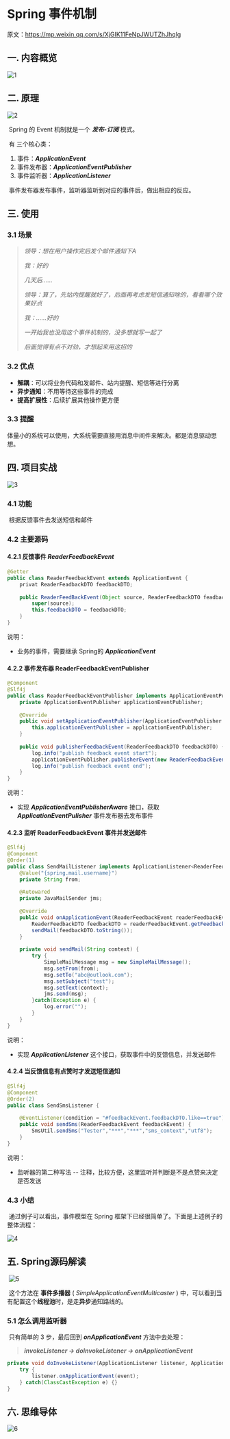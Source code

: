 # Spring 事件机制

原文：https://mp.weixin.qq.com/s/XjGIK11FeNpJWUTZhJhqlg



## 一. 内容概览

![1](./images/Spring_Event/1.webp)

## 二. 原理

![2](./images/Spring_Event/2.webp)

​        Spring 的 Event 机制就是一个 ***发布-订阅*** 模式。

​        有 三个核心类：

1. 事件：***ApplicationEvent***
2. 事件发布器：***ApplicationEventPublisher***
3. 事件监听器：***ApplicationListener***

​        事件发布器发布事件，监听器监听到对应的事件后，做出相应的反应。

## 三. 使用

### 3.1 场景

> *领导：想在用户操作完后发个邮件通知下A*
>
> *我：好的*
>
> *几天后……*
>
> *领导：算了，先站内提醒就好了，后面再考虑发短信通知啥的，看看哪个效果好点*
>
> *我：……好的*
>
> *一开始我也没用这个事件机制的，没多想就写一起了*
>
> *后面觉得有点不对劲，才想起来用这招的*

### 3.2 优点

* **解耦**：可以将业务代码和发邮件、站内提醒、短信等进行分离
* **异步通知**：不用等待这些事件的完成
* **提高扩展性**：后续扩展其他操作更方便

### 3.3 提醒

​        体量小的系统可以使用，大系统需要直接用消息中间件来解决。都是消息驱动思想。

## 四. 项目实战

![3](./images/Spring_Event/3.webp)

### 4.1 功能

​        根据反馈事件去发送短信和邮件

### 4.2 主要源码

#### 4.2.1 反馈事件 *ReaderFeedbackEvent*

```java
@Getter
public class ReaderFeedbackEvent extends ApplicationEvent {
    privat ReaderFeadbackDTO feedbackDTO;
    
    public ReaderFeedBackEvent(Object source, ReaderFeedbackDTO feadbackDTO) {
        super(source);
        this.feedbackDTO = feedbackDTO;
    }
}
```

说明：

* 业务的事件，需要继承 Spring的 ***ApplicationEvent***

#### 4.2.2 事件发布器 ReaderFeedbackEventPublisher

```java
@Component
@Slf4j
public class ReaderFeedbackEventPublisher implements ApplicationEventPublisherAware {
    private ApplicationEventPublisher applicationEventPublisher;
    
    @Override
    public void setApplicationEventPublisher(ApplicationEventPublisher applicationEventPublisher) {
        this.applicationEventPublisher = applicationEventPublisher;
    }
    
    public void publisherFeedbackEvent(ReaderFeedbackDTO feedbackDTO) {
        log.info("publish feedback event start");
        applicationEventPublisher.publisherEvent(new ReaderFeedbackEvent(this, feedbackDTO));
        log.info("publish feedback event end");
    }
}
```

说明：

* 实现 ***ApplicationEventPublisherAware*** 接口，获取 ***ApplicationEventPulisher*** 事件发布器去发布事件

#### 4.2.3 监听 ReaderFeedbackEvent 事件并发送邮件

```java
@Slf4j
@Component
@Order(1)
public class SendMailListener implements ApplicationListener<ReaderFeedbackEvent> {
	@Value("{spring.mail.username}")
    private String from;
    
    @Autowared
    private JavaMailSender jms;
    
    @Override
    public void onApplicationEvent(ReaderFeedbackEvent readerFeedbackEvent) {
        ReaderFeedbackDTO feedbackDTO = readerFeedbackEvent.getFeedbackDTO();
        sendMail(feedbackDTO.toString());
    }
    
    private void sendMail(String context) {
        try {
            SimpleMailMessage msg = new SimpleMailMessage();
            msg.setFrom(from);
            msg.setTo("abc@outlook.com");
            msg.setSubject("test");
            msg.setText(context);
            jms.send(msg);
        }catch(Exception e) {
            log.error("");
        }
    }
}
```

说明：

* 实现 ***ApplicationListener*** 这个接口，获取事件中的反馈信息，并发送邮件

#### 4.2.4 当反馈信息有点赞时才发送短信通知

```java
@Slf4j
@Component
@Order(2)
public class SendSmsListener {
    
    @EventListener(condition = "#feedbackEvent.feedbackDTO.like==true")
    public void sendSms(ReaderFeedbackEvent feedbackEvent) {
        SmsUtil.sendSms("Tester","***","***","sms_context","utf8");        
    }
}
```

说明：

* 监听器的第二种写法 -- 注释，比较方便，这里监听并判断是不是点赞来决定是否发送

### 4.3 小结

​        通过例子可以看出，事件模型在 Spring 框架下已经很简单了。下面是上述例子的整体流程：

![4](./images/Spring_Event/4.webp)



## 五. Spring源码解读

​        ![5](./images/Spring_Event/5.webp)

​        这个方法在 **事件多播器** ( *SimpleApplicationEventMulticaster* ) 中，可以看到当有配置这个**线程池**时，是走**异步**通知路线的。

### 5.1 怎么调用监听器

​        只有简单的 3 步，最后回到 ***onApplicationEvent*** 方法中去处理：

> ***invokeListener -> doInvokeListener -> onApplicationEvent***

```java
private void doInvokeListener(ApplicationListener listener, ApplicationEvent event) {
    try {
        listener.onApplicationEvent(event);
    } catch(ClassCastException e) {}
}
```

## 六. 思维导体

![6](./images/Spring_Event/6.webp)